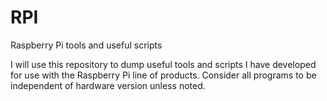 # RPI
Raspberry Pi tools and useful scripts

I will use this repository to dump useful tools and scripts I have developed for use with the Raspberry Pi line of products. Consider all programs to be independent of hardware version unless noted.
